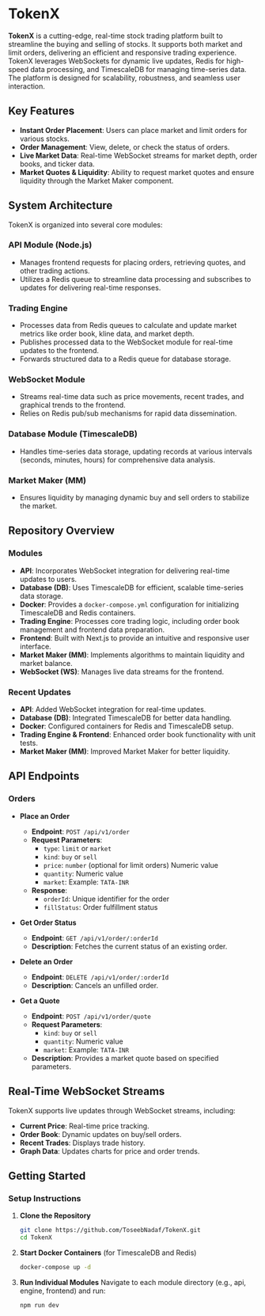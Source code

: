 # TokenX

**TokenX** is a cutting-edge, real-time stock trading platform built to streamline the buying and selling of stocks. It supports both market and limit orders, delivering an efficient and responsive trading experience. TokenX leverages WebSockets for dynamic live updates, Redis for high-speed data processing, and TimescaleDB for managing time-series data. The platform is designed for scalability, robustness, and seamless user interaction.

## Key Features

- **Instant Order Placement**: Users can place market and limit orders for various stocks.
- **Order Management**: View, delete, or check the status of orders.
- **Live Market Data**: Real-time WebSocket streams for market depth, order books, and ticker data.
- **Market Quotes & Liquidity**: Ability to request market quotes and ensure liquidity through the Market Maker component.

## System Architecture

TokenX is organized into several core modules:

### API Module (Node.js)
- Manages frontend requests for placing orders, retrieving quotes, and other trading actions.
- Utilizes a Redis queue to streamline data processing and subscribes to updates for delivering real-time responses.

### Trading Engine
- Processes data from Redis queues to calculate and update market metrics like order book, kline data, and market depth.
- Publishes processed data to the WebSocket module for real-time updates to the frontend.
- Forwards structured data to a Redis queue for database storage.

### WebSocket Module
- Streams real-time data such as price movements, recent trades, and graphical trends to the frontend.
- Relies on Redis pub/sub mechanisms for rapid data dissemination.

### Database Module (TimescaleDB)
- Handles time-series data storage, updating records at various intervals (seconds, minutes, hours) for comprehensive data analysis.

### Market Maker (MM)
- Ensures liquidity by managing dynamic buy and sell orders to stabilize the market.

## Repository Overview

### Modules

- **API**: Incorporates WebSocket integration for delivering real-time updates to users.
- **Database (DB)**: Uses TimescaleDB for efficient, scalable time-series data storage.
- **Docker**: Provides a `docker-compose.yml` configuration for initializing TimescaleDB and Redis containers.
- **Trading Engine**: Processes core trading logic, including order book management and frontend data preparation.
- **Frontend**: Built with Next.js to provide an intuitive and responsive user interface.
- **Market Maker (MM)**: Implements algorithms to maintain liquidity and market balance.
- **WebSocket (WS)**: Manages live data streams for the frontend.

### Recent Updates

- **API**: Added WebSocket integration for real-time updates.
- **Database (DB)**: Integrated TimescaleDB for better data handling.
- **Docker**: Configured containers for Redis and TimescaleDB setup.
- **Trading Engine & Frontend**: Enhanced order book functionality with unit tests.
- **Market Maker (MM)**: Improved Market Maker for better liquidity.

## API Endpoints

### Orders

- **Place an Order**  
  - **Endpoint**: `POST /api/v1/order`
  - **Request Parameters**:
    - `type`: `limit` or `market`
    - `kind`: `buy` or `sell`
    - `price`: `number` (optional for limit orders) Numeric value
    - `quantity`: Numeric value
    - `market`: Example: `TATA-INR`
  - **Response**:
    - `orderId`: Unique identifier for the order
    - `fillStatus`: Order fulfillment status

- **Get Order Status**  
  - **Endpoint**: `GET /api/v1/order/:orderId`
  - **Description**: Fetches the current status of an existing order.

- **Delete an Order**  
  - **Endpoint**: `DELETE /api/v1/order/:orderId`
  - **Description**: Cancels an unfilled order.

- **Get a Quote**  
  - **Endpoint**: `POST /api/v1/order/quote`
  - **Request Parameters**:
    - `kind`: `buy` or `sell`
    - `quantity`: Numeric value
    - `market`: Example: `TATA-INR`
  - **Description**: Provides a market quote based on specified parameters.

## Real-Time WebSocket Streams

TokenX supports live updates through WebSocket streams, including:

- **Current Price**: Real-time price tracking.
- **Order Book**: Dynamic updates on buy/sell orders.
- **Recent Trades**: Displays trade history.
- **Graph Data**: Updates charts for price and order trends.

## Getting Started
### Setup Instructions

1. **Clone the Repository**
   ```bash
   git clone https://github.com/ToseebNadaf/TokenX.git
   cd TokenX
2. **Start Docker Containers** (for TimescaleDB and Redis)
   ```bash
   docker-compose up -d
3. **Run Individual Modules** Navigate to each module directory (e.g., api, engine, frontend) and run:
   ```bash
   npm run dev